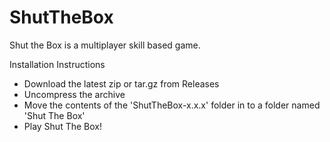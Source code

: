 # ShutTheBox

Shut the Box is a multiplayer skill based game.

Installation Instructions
* Download the latest zip or tar.gz from Releases
* Uncompress the archive
* Move the contents of the 'ShutTheBox-x.x.x' folder in to a folder named 'Shut The Box'
* Play Shut The Box!